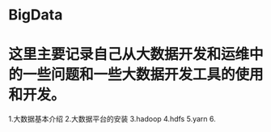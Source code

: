 # BigData
# 这里主要记录自己从大数据开发和运维中的一些问题和一些大数据开发工具的使用和开发。
1.大数据基本介绍
2.大数据平台的安装
3.hadoop
4.hdfs
5.yarn
6.
